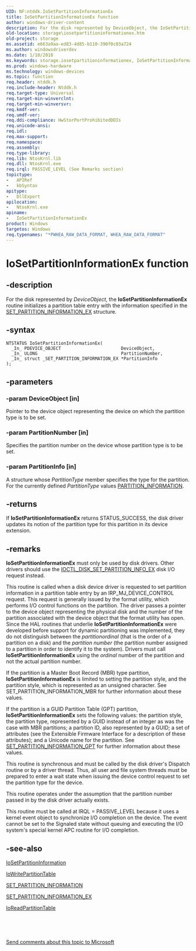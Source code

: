 ```yaml
---
UID: NF:ntddk.IoSetPartitionInformationEx
title: IoSetPartitionInformationEx function
author: windows-driver-content
description: For the disk represented by DeviceObject, the IoSetPartitionInformationEx routine initializes a partition table entry with the information specified in the SET_PARTITION_INFORMATION_EX structure.
old-location: storage\iosetpartitioninformationex.htm
old-project: storage
ms.assetid: e663a9aa-ed83-4d85-b110-390f0c03a724
ms.author: windowsdriverdev
ms.date: 1/10/2018
ms.keywords: storage.iosetpartitioninformationex, IoSetPartitionInformationEx, IoSetPartitionInformationEx routine [Storage Devices], rtns-disk_7fd49999-70b3-4d59-b281-ff24b8a22a30.xml, ntddk/IoSetPartitionInformationEx
ms.prod: windows-hardware
ms.technology: windows-devices
ms.topic: function
req.header: ntddk.h
req.include-header: Ntddk.h
req.target-type: Universal
req.target-min-winverclnt: 
req.target-min-winversvr: 
req.kmdf-ver: 
req.umdf-ver: 
req.ddi-compliance: HwStorPortProhibitedDDIs
req.unicode-ansi: 
req.idl: 
req.max-support: 
req.namespace: 
req.assembly: 
req.type-library: 
req.lib: NtosKrnl.lib
req.dll: NtosKrnl.exe
req.irql: PASSIVE_LEVEL (See Remarks section)
topictype:
-	APIRef
-	kbSyntax
apitype:
-	DllExport
apilocation:
-	NtosKrnl.exe
apiname:
-	IoSetPartitionInformationEx
product: Windows
targetos: Windows
req.typenames: "*PWHEA_RAW_DATA_FORMAT, WHEA_RAW_DATA_FORMAT"
---
```


# IoSetPartitionInformationEx function


## -description


For the disk represented by <i>DeviceObject</i>, the <b>IoSetPartitionInformationEx</b> routine initializes a partition table entry with the information specified in the <a href="..\ntdddisk\ns-ntdddisk-_set_partition_information_ex.md">SET_PARTITION_INFORMATION_EX</a> structure.


## -syntax


````
NTSTATUS IoSetPartitionInformationEx(
  _In_ PDEVICE_OBJECT                       DeviceObject,
  _In_ ULONG                                PartitionNumber,
  _In_ struct _SET_PARTITION_INFORMATION_EX *PartitionInfo
);
````


## -parameters




### -param DeviceObject [in]

Pointer to the device object representing the device on which the partition type is to be set.


### -param PartitionNumber [in]

Specifies the partition number on the device whose partition type is to be set.


### -param PartitionInfo [in]

A structure whose <i>PartitionType</i> member specifies the type for the partition. For the currently defined <i>PartitionType</i> values <a href="..\ntdddisk\ns-ntdddisk-_partition_information.md">PARTITION_INFORMATION</a>.


## -returns



If <b>IoSetPartitionInformationEx</b> returns STATUS_SUCCESS, the disk driver updates its notion of the partition type for this partition in its device extension.




## -remarks



<b>IoSetPartitionInformationEx</b> must only be used by disk drivers. Other drivers should use the <a href="..\ntdddisk\ni-ntdddisk-ioctl_disk_set_partition_info_ex.md">IOCTL_DISK_SET_PARTITION_INFO_EX</a> disk I/O request instead.

This routine is called when a disk device driver is requested to set partition information in a partition table entry by an IRP_MJ_DEVICE_CONTROL request. This request is generally issued by the format utility, which performs I/O control functions on the partition. The driver passes a pointer to the device object representing the physical disk and the number of the partition associated with the device object that the format utility has open. Since the HAL routines that underlie <b>IoSetPartitionInformationEx</b> were developed before support for dynamic partitioning was implemented, they do not distinguish between the <i>partitionordinal</i> (that is the order of a partition on a disk) and the <i>partition number</i> (the partition number assigned to a partition in order to identify it to the system). Drivers must call <b>IoSetPartitionInformationEx</b> using the <i>ordinal</i> number of the partition and not the actual partition number.

If the partition is a Master Boot Record (MBR) type partition, <b>IoSetPartitionInformationEx</b> is limited to setting the partition style, and the partition style, which is represented as an unsigned character. See SET_PARTITION_INFORMATION_MBR for further information about these values.

If the partition is a GUID Partition Table (GPT) partition, <b>IoSetPartitionInformationEx</b> sets the following values: the partition style, the partition type, represented by a GUID instead of an integer as was the case with MBR partitions; a partition ID, also represented by a GUID; a set of attributes (see the Extensible Firmware Interface for a description of these attributes); and a Unicode name for the partition. See <a href="..\ntdddisk\ns-ntdddisk-_partition_information_gpt.md">SET_PARTITION_INFORMATION_GPT</a> for further information about these values.

This routine is synchronous and must be called by the disk driver's Dispatch routine or by a driver thread. Thus, all user and file system threads must be prepared to enter a wait state when issuing the device control request to set the partition type for the device.

This routine operates under the assumption that the partition number passed in by the disk driver actually exists.

This routine must be called at IRQL = PASSIVE_LEVEL because it uses a kernel event object to synchronize I/O completion on the device. The event cannot be set to the Signaled state without queuing and executing the I/O system's special kernel APC routine for I/O completion.




## -see-also

<a href="..\ntddk\nf-ntddk-iosetpartitioninformation.md">IoSetPartitionInformation</a>



<a href="..\ntddk\nf-ntddk-iowritepartitiontable.md">IoWritePartitionTable</a>



<a href="..\ntdddisk\ns-ntdddisk-_set_partition_information.md">SET_PARTITION_INFORMATION</a>



<a href="..\ntdddisk\ns-ntdddisk-_set_partition_information_ex.md">SET_PARTITION_INFORMATION_EX</a>



<a href="..\ntddk\nf-ntddk-ioreadpartitiontable.md">IoReadPartitionTable</a>



 

 

<a href="mailto:wsddocfb@microsoft.com?subject=Documentation%20feedback [storage\storage]:%20IoSetPartitionInformationEx routine%20 RELEASE:%20(1/10/2018)&amp;body=%0A%0APRIVACY STATEMENT%0A%0AWe use your feedback to improve the documentation. We don't use your email address for any other purpose, and we'll remove your email address from our system after the issue that you're reporting is fixed. While we're working to fix this issue, we might send you an email message to ask for more info. Later, we might also send you an email message to let you know that we've addressed your feedback.%0A%0AFor more info about Microsoft's privacy policy, see http://privacy.microsoft.com/en-us/default.aspx." title="Send comments about this topic to Microsoft">Send comments about this topic to Microsoft</a>

